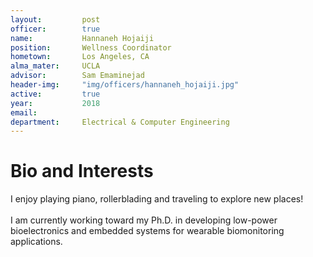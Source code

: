 ```yaml
---
layout:     	post
officer: 		true
name:      		Hannaneh Hojaiji
position: 		Wellness Coordinator
hometown: 		Los Angeles, CA
alma_mater: 	UCLA
advisor: 		Sam Emaminejad
header-img: 	"img/officers/hannaneh_hojaiji.jpg"
active: 		true
year:  			2018
email: 			
department: 	Electrical & Computer Engineering
---
```


# Bio and Interests
I enjoy playing piano, rollerblading and traveling to explore new places!
<br><br> 
I am currently working toward my Ph.D. in developing low-power bioelectronics and embedded systems for wearable biomonitoring applications.
